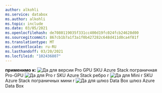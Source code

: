 ```yaml
---
author: alkohli
ms.service: databox
ms.author: alkohli
ms.topic: include
ms.date: 03/05/2021
ms.openlocfilehash: de7080119035f331cc400d19fc024fcb24628d00
ms.sourcegitcommit: 867cb1b7a1f3a1f0b427282c648d411d0ca4f81f
ms.translationtype: MT
ms.contentlocale: ru-RU
ms.lasthandoff: 03/20/2021
ms.locfileid: "102436807"
---
```

**применимо к:** ![ Да для версии Pro GPU SKU ](media\azure-stack-edge-applies-to-skus\yes.png) Azure Stack пограничная Pro-GPU ![ Да для Pro r SKU ](media\azure-stack-edge-applies-to-skus\yes.png) Azure Stack ребро r ![ Да для Mini r SKU ](media\azure-stack-edge-applies-to-skus\yes.png) Azure Stack пограничных мини r ![ Да для шлюз Data Box ](media\azure-stack-edge-applies-to-skus\yes.png) шлюз Azure Data Box &nbsp; &nbsp; &nbsp; &nbsp; &nbsp; &nbsp; &nbsp; &nbsp; &nbsp; &nbsp; &nbsp; &nbsp; &nbsp;&nbsp;  &nbsp;
